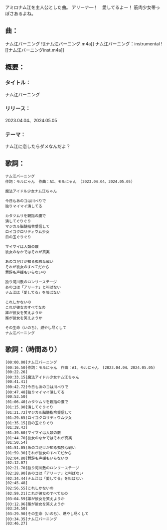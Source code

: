 アミロナム江を主人公とした曲。
アリーナ―！　愛してるよー！
筋肉少女帯っぽさあるよね。

## 曲：
ナム江バーニング
![[ナム江バーニング.m4a]]
ナム江バーニング：instrumental
![[ナム江バーニングinst.m4a]]
## 概要：
### タイトル：
ナム江バーニング
### リリース：
2023.04.04、2024.05.05
### テーマ：
ナム江に恋したらダメなんだよ？

## 歌詞：
```
ナム江バーニング
作詞：モルにゃん　作曲：AI、モルにゃん　(2023.04.04、2024.05.05)

魔法アイドル少女ナム江ちゃん

今日もあのコは川べりで
独りマイマイ潰してる

カタツムリを親指の腹で
潰してぐりぐり
マジカル脳髄指令受信して
ロイコクロリディウム少女
目の玉ぐりぐり

マイマイは人類の敵
彼女のなかではそれが真実

あのコだけが知る孤独な戦い
それが彼女のすべてだから
賛辞も声援もいらないの

独り河川敷のロンリーステージ
あのコは「アリーナ」と叫ばない
ナム江は「愛してる」を叫ばない

これしかないの
これが彼女のすべてなの
誰が彼女を笑えようか
誰が彼女を笑えようか

その生命（いのち）、燃やし尽くして
ナム江バーニング
```

## 歌詞：（時間あり）
```
[00:00.00]ナム江バーニング  
[00:16.50]作詞：モルにゃん　作曲：AI、モルにゃん　(2023.04.04、2024.05.05)  
[00:22.26]  
[00:33.15]魔法アイドル少女ナム江ちゃん  
[00:41.41]  
[00:42.72]今日もあのコは川べりで  
[00:47.48]独りマイマイ潰してる  
[00:53.50]  
[01:06.40]カタツムリを親指の腹で  
[01:15.90]潰してぐりぐり  
[01:21.72]マジカル脳髄指令受信して  
[01:29.65]ロイコクロリディウム少女  
[01:35.15]目の玉ぐりぐり  
[01:38.43]  
[01:39.60]マイマイは人類の敵  
[01:44.70]彼女のなかではそれが真実  
[01:50.54]  
[01:51.05]あのコだけが知る孤独な戦い  
[01:59.30]それが彼女のすべてだから  
[02:04.80]賛辞も声援もいらないの  
[02:12.07]  
[02:21.70]独り河川敷のロンリーステージ  
[02:28.90]あのコは「アリーナ」と叫ばない  
[02:34.44]ナム江は「愛してる」を叫ばない  
[02:45.48]  
[02:56.55]これしかないの  
[02:59.21]これが彼女のすべてなの  
[03:04.59]誰が彼女を笑えようか  
[03:12.96]誰が彼女を笑えようか  
[03:24.50]  
[03:29.90]その生命（いのち）、燃やし尽くして  
[03:34.35]ナム江バーニング  
[03:46.27]
```

